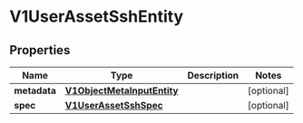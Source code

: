 # V1UserAssetSshEntity

## Properties
Name | Type | Description | Notes
------------ | ------------- | ------------- | -------------
**metadata** | [**V1ObjectMetaInputEntity**](V1ObjectMetaInputEntity.md) |  |  [optional]
**spec** | [**V1UserAssetSshSpec**](V1UserAssetSshSpec.md) |  |  [optional]
